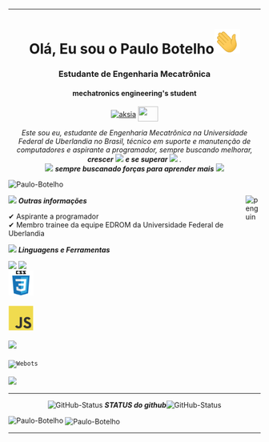 
<hr>
<h1 align="center"> Olá, Eu sou o Paulo Botelho<img src="https://raw.githubusercontent.com/ABSphreak/ABSphreak/master/gifs/Hi.gif" height="50px"></h1>
<h3 align="center">Estudante de Engenharia Mecatrônica</h3>
<h4 align="center">mechatronics engineering's student</h4>
<p align="center">
<a href="https://www.instagram.com/paulo.bbotelho/" target="blank"><img align="center" src="https://cdn.jsdelivr.net/npm/simple-icons@3.0.1/icons/instagram.svg" alt="aksia" height="30" width="40" /></a>
 <a href = "mailto: paulo.barbosa.botelho@gmail.com"><img align="center" src="https://simpleicons.org/icons/gmail.svg" height="30" width="40" /></a>
</p>




<p align="center">
  <em>
    Este sou eu, estudante de Engenharia Mecatrônica na Universidade Federal de Uberlandia no Brasil, técnico em suporte e manutenção de computadores e aspirante a programador,
   sempre buscando melhorar,
    <b>crescer</b> <img src="https://media1.giphy.com/media/vrBdyOzesMKM5Ntj0R/giphy.gif?cid=ecf05e47lsybwyergazkq2hud26pu59sywa8dc91ui89wqpf&rid=giphy.gif&ct=s" width="25px"> 
    <b>e se superar</b> <img src="https://media3.giphy.com/media/gjTX5cigW0MI9XoDdv/giphy.gif?cid=ecf05e47bmckjgq8tfzl7dyol86onsoi5xgzcf6pzqmnwbt9&rid=giphy.gif&ct=s" width="30px">&nbsp.
  </em> 
  <br>
  <img src="https://media2.giphy.com/media/Kd5XdzdEhNqhYWe14S/giphy.gif?cid=ecf05e47slbv9u9uqh7effth54udgv4m7j3zbx3l8vvfcw5q&rid=giphy.gif&ct=s" width="50" /> <b><i>sempre buscanado forças para aprender mais</i></b> <img src="https://media0.giphy.com/media/4QZK21zlzVIyc/giphy.gif?cid=ecf05e476fl96nd8ic2yneyvn14kn0455rip1dr6jxcmrdaj&rid=giphy.gif&ct=s" width="50" />
</p>

<p align="left"> <img src="https://komarev.com/ghpvc/?username=Paulo-Botelho&label=Profile%20views&color=green&style=flat" alt="Paulo-Botelho" /> </p>
<img align="right" width=30px alt="penguin" src="https://media4.giphy.com/media/8zldD29JNeLRK/giphy.gif?cid=ecf05e47j811vw165yzdxk3kuic6glczm59iesd1ibg7tnvi&rid=giphy.gif&ct=s" />

<img src="https://media4.giphy.com/media/xSVQgqlSTMXYs/giphy.gif?cid=ecf05e47cg5u93yrnybeq7mtl3l6qkz7kxz18djt7oje801q&rid=giphy.gif&ct=s" width="25px">&nbsp;***Outras informações***

✔ Aspirante a programador <br>
✔ Membro trainee da equipe EDROM da Universidade Federal de Uberlandia<br>




 

<img src="https://media4.giphy.com/media/xSVQgqlSTMXYs/giphy.gif?cid=ecf05e47cg5u93yrnybeq7mtl3l6qkz7kxz18djt7oje801q&rid=giphy.gif&ct=s" width="25px">&nbsp;***Linguagens e Ferramentas***
<p align="left">
  
  <code><img height="50" src="https://upload.wikimedia.org/wikipedia/commons/c/c3/Python-logo-notext.svg"></code>
  <code><img height="50" src="https://upload.wikimedia.org/wikipedia/commons/6/61/HTML5_logo_and_wordmark.svg"></code>
  <code> <img height="50" src="https://raw.githubusercontent.com/devicons/devicon/master/icons/css3/css3-original-wordmark.svg"> </code>
  <code> <img height="50" src="https://raw.githubusercontent.com/devicons/devicon/master/icons/javascript/javascript-original.svg"> </code>
  <code> <img height="50" src="https://upload.wikimedia.org/wikipedia/commons/9/9a/Visual_Studio_Code_1.35_icon.svg"> </code>
  <code> <img height="50" src="https://cyberbotics.com/assets/images/webots.png" alt="Webots" name="Webots"> </code>
  <code> <img height="50" src="https://upload.wikimedia.org/wikipedia/commons/thumb/3/32/OpenCV_Logo_with_text_svg_version.svg/487px-OpenCV_Logo_with_text_svg_version.svg.png"> </code>
  

  <hr>
  <p align="center">
 <img src="https://media3.giphy.com/media/l4pTbf0kTHnrBtr9u/giphy.gif?cid=ecf05e47va07df51ci0jvw17msf39jxxeimzf5su6d4kfy0l&rid=giphy.gif&ct=s" width="30px" alt="GitHub-Status"/>&nbsp;<i><b>STATUS do github</b></i><img src="https://media3.giphy.com/media/l4pTbf0kTHnrBtr9u/giphy.gif?cid=ecf05e47va07df51ci0jvw17msf39jxxeimzf5su6d4kfy0l&rid=giphy.gif&ct=s" width="30px" alt="GitHub-Status"/></p>
<p><img align="left" src="https://github-readme-stats.vercel.app/api/top-langs?username=Paulo-Botelho&show_icons=true&locale=en&layout=compact" alt="Paulo-Botelho" /></p> 

<p>&nbsp;<img align="center" src="https://github-readme-stats.vercel.app/api?username=Paulo-Botelho&show_icons=true&locale=en" alt="Paulo-Botelho" width="410" /></p>

<hr>
